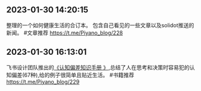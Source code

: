 
## 2023-01-30 14:20:15



整理的一个如何健康生活的合订本。
包含自己看见的一些文章以及solidot推送的新闻。
\#文章推荐
https://t.me/Piyano_blog/228

## 2023-01-30 16:13:01



飞书设计团队推出的[《认知偏差知识手册 》](https://s75w5y7vut.feishu.cn/docs/doccn3BatnScBJe7wD7K3S5poFf\#RirzLG),总结了人在思考和决策时容易犯的认知偏差(67种),给的例子很简单且贴近生活。
\#书籍推荐
https://t.me/Piyano_blog/229
